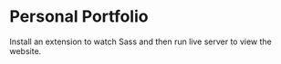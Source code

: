 # Personal Portfolio

Install an extension to watch Sass and then run live server to view the website.
